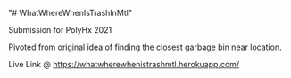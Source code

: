 "# WhatWhereWhenIsTrashInMtl" 

Submission for PolyHx 2021

Pivoted from original idea of finding the closest garbage bin near location.

Live Link @ https://whatwherewhenistrashmtl.herokuapp.com/
